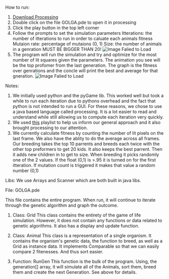 How to run:
1. [Download Processing](https://processing.org/download/)
2. Double click on the file GOLGA.pde to open it in processing
3. Click the play button in the top left corner
4. Follow the prompts to set the simulation parameters
	Itterations: the number of itterations to run in order to caluate each animals fitness
	Mutaion rate: percentage of mutaions (0, 1)
	Size: the number of animals in a genration MUST BE BIGGER THAN 20!
![Image Falied to Load](https://i.ibb.co/JrG84pL/Screenshot-3.png)
5. The program will run the simulation and try and optimize for the most number of lit squares given the parameters. The animation you see will be the top profomer from the last generation. The graph is the fitness over genrations and the concle will print the best and average for that gneration.
![Image Falied to Load](https://i.ibb.co/r0zq5BJ/Screenshot-2.png)

Notes: 
1. We initially used python and the pyGame lib. This worked well but took a while to run each iteration due to pythons overhead and the fact that python is not intended to run a GUI. For these reasons, we chose to use a java based language called processing. It is a lot easier to read and understand while still allowing us to compute each iteration very quickly. 
2. We used [this](https://www.youtube.com/watch?v=9zfeTw-uFCw&list=PLRqwX-V7Uu6bJM3VgzjNV5YxVxUwzALHV) playlist to help us inform our general approach and it also brought processing to our attention. 
3. We currently calculate fitness by counting the number of lit pixels on the last frame. We also have the ablity to do the average across all frames. Our breeding takes the top 10 parrents and breeds each twice with the other top preformers to get 20 kids. It also keeps the best parrent. Then it adds new children in to get to size. When breeding it picks randomly one of the 2 values. If the float (0,1) is >.95 it is turned on for the first itteration. If mutation count is triggered it makes that value a random number (0,1)


Libs:
	We use Arrays and Scanner which are both built in java libs.
	
File: GOLGA.pde

This file contains the entire program. When run, it will continue to iterate through the genetic algorithm and graph the outcome.
1. Class: Grid
	This class contains the entirety of the game of life simulation. However, it does not contain any functions or data related to genetic algorithms. It also has a display and update function.
	
2. Class: Animal
	This class is a representation of a single organism. It contains the organism's genetic data, the function to breed, as well as a Grid as instance data. It implements Comparable<Animal> so that we can easily compare 2 fitenesses. And thus sort easier.
	
3. Function: RunGen
	This function is the bulk of the program. Using, the generation[] array, it will simulate all of the Animals, sort them, breed them and create the next Generation. See above for details.

